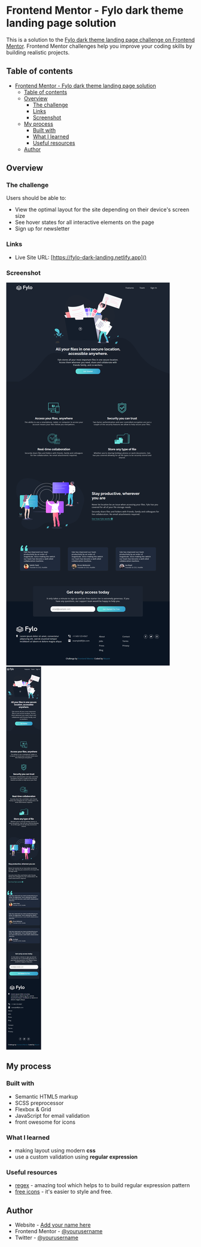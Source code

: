# Frontend Mentor - Fylo dark theme landing page solution

This is a solution to the [Fylo dark theme landing page challenge on Frontend Mentor](https://www.frontendmentor.io/challenges/fylo-dark-theme-landing-page-5ca5f2d21e82137ec91a50fd). Frontend Mentor challenges help you improve your coding skills by building realistic projects. 

## Table of contents

- [Frontend Mentor - Fylo dark theme landing page solution](#frontend-mentor---fylo-dark-theme-landing-page-solution)
  - [Table of contents](#table-of-contents)
  - [Overview](#overview)
    - [The challenge](#the-challenge)
    - [Links](#links)
    - [Screenshot](#screenshot)
  - [My process](#my-process)
    - [Built with](#built-with)
    - [What I learned](#what-i-learned)
    - [Useful resources](#useful-resources)
  - [Author](#author)

## Overview

### The challenge

Users should be able to:

- View the optimal layout for the site depending on their device's screen size
- See hover states for all interactive elements on the page
- Sign up for newsletter
  
### Links
- Live Site URL: [https://fylo-dark-landing.netlify.app]()


### Screenshot

![](./dist/images/screenshots/Fylo-landing-dark-desktop.png)
![](./dist/images/screenshots/Fylo-landing-dark-mobile.png)


## My process

### Built with

- Semantic HTML5 markup
- SCSS preprocessor
- Flexbox & Grid
- JavaScript for email validation 
- front owesome for icons


### What I learned

- making layout using modern **css**
- use a custom validation using **regular expression**

### Useful resources

- [regex](https://regexr.com/) - amazing tool which helps to to build regular expression pattern
- [free icons](https://fontawesome.com/) - it's easier to style and free.


## Author

- Website - [Add your name here](https://www.your-site.com)
- Frontend Mentor - [@yourusername](https://www.frontendmentor.io/profile/yourusername)
- Twitter - [@yourusername](https://www.twitter.com/yourusername)
